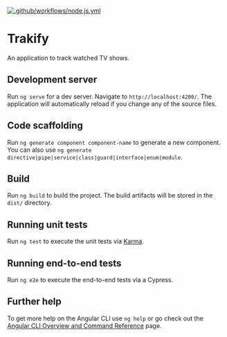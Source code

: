 [![.github/workflows/node.js.yml](https://github.com/vdbongard/trakify/actions/workflows/node.js.yml/badge.svg)](https://github.com/vdbongard/trakify/actions/workflows/node.js.yml)

# Trakify

An application to track watched TV shows.

## Development server

Run `ng serve` for a dev server. Navigate to `http://localhost:4200/`. The application will automatically reload if you change any of the source files.

## Code scaffolding

Run `ng generate component component-name` to generate a new component. You can also use `ng generate directive|pipe|service|class|guard|interface|enum|module`.

## Build

Run `ng build` to build the project. The build artifacts will be stored in the `dist/` directory.

## Running unit tests

Run `ng test` to execute the unit tests via [Karma](https://karma-runner.github.io).

## Running end-to-end tests

Run `ng e2e` to execute the end-to-end tests via a Cypress.

## Further help

To get more help on the Angular CLI use `ng help` or go check out the [Angular CLI Overview and Command Reference](https://angular.io/cli) page.
